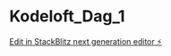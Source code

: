 # Kodeloft_Dag_1

[Edit in StackBlitz next generation editor ⚡️](https://stackblitz.com/~/github.com/Jording99/Kodeloft_Dag_1)